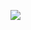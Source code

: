 ![](http://www.plantuml.com/plantuml/proxy?cache=no&src=https://raw.githubusercontent.com/oleksandrblazhko/ai204-berislavskij/laboratory-work-7/2-SoftwareDesign/2.7-PlantUML/UML-Activity.puml)
